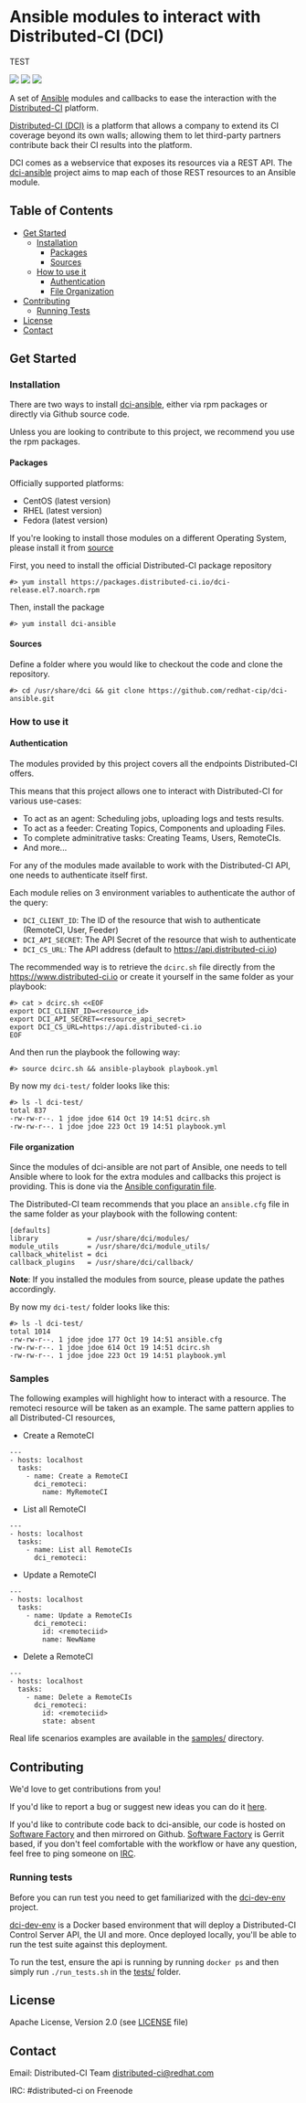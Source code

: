 # Ansible modules to interact with Distributed-CI (DCI)

TEST

![](https://img.shields.io/badge/ansible-2.4.0-green.svg?style=flat) ![](https://img.shields.io/badge/license-Apache2.0-blue.svg?style=flat) ![](https://img.shields.io/badge/python-2.7,3.5-green.svg?style=flat)

A set of [Ansible](https://www.ansible.com) modules and callbacks to ease the interaction with the [Distributed-CI](https://docs.distributed-ci.io) platform.

[Distributed-CI (DCI)](https://docs.distributed-ci.io) is a platform that allows a company to extend its CI coverage beyond its own walls; allowing them to let third-party partners contribute back their CI results into the platform.

DCI comes as a webservice that exposes its resources via a REST API. The [dci-ansible](https://github.com/redhat-cip/dci-ansible) project aims to map each of those REST resources to an Ansible module.

## Table of Contents

- [Get Started](#get-started)
  * [Installation](#installation)
    + [Packages](#packages)
    + [Sources](#sources)
  * [How to use it](#how-to-use-it)
    + [Authentication](#authentication)
    + [File Organization](#file-organization)
- [Contributing](#contributing)
  + [Running Tests](#running-tests)
- [License](#license)
- [Contact](#contact)

## Get Started

### Installation

There are two ways to  install [dci-ansible](https://github.com/redhat-cip/dci-ansible), either via rpm packages or directly via Github source code.

Unless you are looking to contribute to this project, we recommend you use the rpm packages.

#### Packages

Officially supported platforms:

  * CentOS (latest version)
  * RHEL (latest version)
  * Fedora (latest version)

If you're looking to install those modules on a different Operating System, please install it from [source]()

First, you need to install the official Distributed-CI package repository

```
#> yum install https://packages.distributed-ci.io/dci-release.el7.noarch.rpm
```

Then, install the package

```
#> yum install dci-ansible
```

#### Sources

Define a folder where you would like to checkout the code and clone the repository.

```
#> cd /usr/share/dci && git clone https://github.com/redhat-cip/dci-ansible.git
```

### How to use it

#### Authentication

The modules provided by this project covers all the endpoints Distributed-CI offers.

This means that this project allows one to interact with Distributed-CI for various use-cases:

  * To act as an agent: Scheduling jobs, uploading logs and tests results.
  * To act as a feeder: Creating Topics, Components and uploading Files.
  * To complete adminitrative tasks: Creating Teams, Users, RemoteCIs.
  * And more...

For any of the modules made available to work with the Distributed-CI API, one needs to authenticate itself first.

Each module relies on 3 environment variables to authenticate the author of the query:

  * `DCI_CLIENT_ID`: The ID of the resource that wish to authenticate (RemoteCI, User, Feeder)
  * `DCI_API_SECRET`: The API Secret of the resource that wish to authenticate
  * `DCI_CS_URL`: The API address (default to https://api.distributed-ci.io)


The recommended way is to retrieve the `dcirc.sh` file directly from the https://www.distributed-ci.io or create it yourself in the same folder as your playbook:

```
#> cat > dcirc.sh <<EOF
export DCI_CLIENT_ID=<resource_id>
export DCI_API_SECRET=<resource_api_secret>
export DCI_CS_URL=https://api.distributed-ci.io
EOF
```

And then run the playbook the following way:

```
#> source dcirc.sh && ansible-playbook playbook.yml
```

By now my `dci-test/` folder looks like this:

```
#> ls -l dci-test/
total 837
-rw-rw-r--. 1 jdoe jdoe 614 Oct 19 14:51 dcirc.sh
-rw-rw-r--. 1 jdoe jdoe 223 Oct 19 14:51 playbook.yml
```

#### File organization

Since the modules of dci-ansible are not part of Ansible, one needs to tell Ansible where to look for the extra modules and callbacks this project is providing.
This is done via the [Ansible configuratin file](http://docs.ansible.com/ansible/latest/intro_configuration.html).

The Distributed-CI team recommends that you place an `ansible.cfg` file in the same folder as your playbook with the following content:

```
[defaults]
library            = /usr/share/dci/modules/
module_utils       = /usr/share/dci/module_utils/
callback_whitelist = dci
callback_plugins   = /usr/share/dci/callback/
```

**Note**: If you installed the modules from source, please update the pathes accordingly.

By now my `dci-test/` folder looks like this:

```
#> ls -l dci-test/
total 1014
-rw-rw-r--. 1 jdoe jdoe 177 Oct 19 14:51 ansible.cfg
-rw-rw-r--. 1 jdoe jdoe 614 Oct 19 14:51 dcirc.sh
-rw-rw-r--. 1 jdoe jdoe 223 Oct 19 14:51 playbook.yml
```

### Samples

The following examples will highlight how to interact with a resource. The remoteci resource will be taken as an example. The same pattern applies to all Distributed-CI resources,

  * Create a RemoteCI

```
---
- hosts: localhost
  tasks:
    - name: Create a RemoteCI
      dci_remoteci:
        name: MyRemoteCI
```

  * List all RemoteCI

```
---
- hosts: localhost
  tasks:
    - name: List all RemoteCIs
      dci_remoteci:
```

  * Update a RemoteCI

```
---
- hosts: localhost
  tasks:
    - name: Update a RemoteCIs
      dci_remoteci:
        id: <remoteciid>
        name: NewName
```

  * Delete a RemoteCI

```
---
- hosts: localhost
  tasks:
    - name: Delete a RemoteCIs
      dci_remoteci:
        id: <remoteciid>
        state: absent
```

Real life scenarios examples are available in the [samples/](samples/) directory.

## Contributing

We'd love to get contributions from you!

If you'd like to report a bug or suggest new ideas you can do it [here](https://github.com/redhat-cip/dci-ansible/issues/new).

If you'd like to contribute code back to dci-ansible, our code is hosted on [Software Factory](https://softwarefactory-project.io/sf/welcome.html) and then mirrored on Github.
[Software Factory](https://softwarefactory-project.io/sf/welcome.html) is Gerrit based, if you don't feel comfortable with the workflow or have any question, feel free to ping someone on [IRC](#contact).


### Running tests

Before you can run test you need to get familiarized with the [dci-dev-env](https://github.com/redhat-cip/dci-dev-env) project.

[dci-dev-env](https://github.com/redhat-cip/dci-dev-env) is a Docker based environment that will deploy a Distributed-CI Control Server API, the UI and more.
Once deployed locally, you'll be able to run the test suite against this deployment.

To run the test, ensure the api is running by running `docker ps` and then simply run `./run_tests.sh` in the [tests/](tests/) folder.


## License

Apache License, Version 2.0 (see [LICENSE](LICENSE) file)

## Contact

Email: Distributed-CI Team  <distributed-ci@redhat.com>

IRC: #distributed-ci on Freenode
